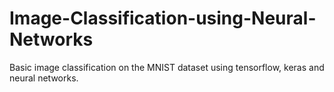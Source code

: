 # Image-Classification-using-Neural-Networks
Basic image classification on the MNIST dataset using tensorflow, keras and neural networks.
